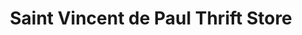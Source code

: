 ---
title: "Saint Vincent de Paul Thrift Store"
url: /vancouver/saint-vincent-de-paul-thrift-store/
shop: charity
---
